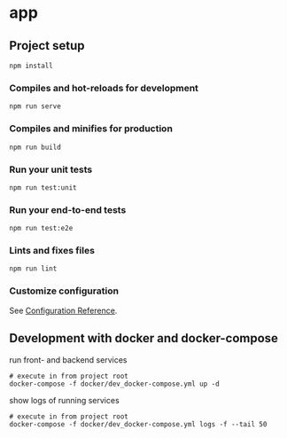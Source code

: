 # app

## Project setup
```
npm install
```

### Compiles and hot-reloads for development
```
npm run serve
```

### Compiles and minifies for production
```
npm run build
```

### Run your unit tests
```
npm run test:unit
```

### Run your end-to-end tests
```
npm run test:e2e
```

### Lints and fixes files
```
npm run lint
```

### Customize configuration
See [Configuration Reference](https://cli.vuejs.org/config/).

## Development with docker and docker-compose
run front- and backend services
```shell script
# execute in from project root
docker-compose -f docker/dev_docker-compose.yml up -d
```

show logs of running services
```shell script
# execute in from project root
docker-compose -f docker/dev_docker-compose.yml logs -f --tail 50
```